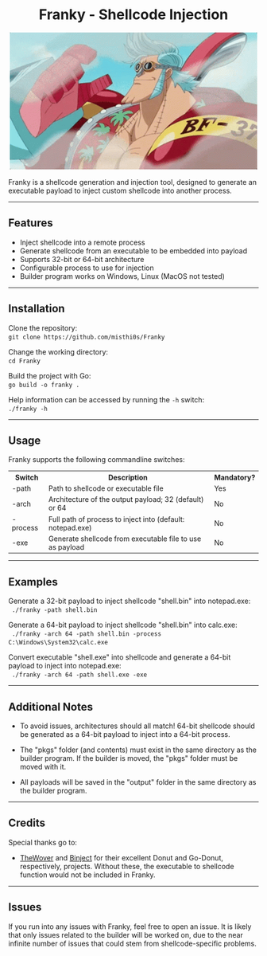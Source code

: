<head>
<h1 align=center>Franky - Shellcode Injection</h1>
</head>

<p align="center">
  <img src="images/franky.gif" alt="Franky"/>
</p>

Franky is a shellcode generation and injection tool, designed to generate an executable payload to inject custom shellcode into another process.

---

## Features

* Inject shellcode into a remote process
* Generate shellcode from an executable to be embedded into payload
* Supports 32-bit or 64-bit architecture
* Configurable process to use for injection
* Builder program works on Windows, Linux (MacOS not tested)
---
## Installation

Clone the repository:<br>
```git clone https://github.com/misthi0s/Franky```

Change the working directory:<br>
```cd Franky```

Build the project with Go:<br>
```go build -o franky .```

Help information can be accessed by running the `-h` switch:<br>
```./franky -h```

---
## Usage

Franky supports the following commandline switches:
<table>
<tr>
<th>Switch</th>
<th>Description</th>
<th>Mandatory?</th>
</tr>
<tr>
<td>-path</td>
<td>Path to shellcode or executable file</td>
<td>Yes</td>
</tr>
<tr>
<td>-arch</td>
<td>Architecture of the output payload; 32 (default) or 64</td>
<td>No</td>
</tr>
<tr>
<td>-process</td>
<td>Full path of process to inject into (default: notepad.exe)</td>
<td>No</td>
</tr>
<tr>
<td>-exe</td>
<td>Generate shellcode from executable file to use as payload</td>
<td>No</td>
</tr>
</table>

---
## Examples

Generate a 32-bit payload to inject shellcode "shell.bin" into notepad.exe:<br>
``` ./franky -path shell.bin```

Generate a 64-bit payload to inject shellcode "shell.bin" into calc.exe:<br>
``` ./franky -arch 64 -path shell.bin -process C:\Windows\System32\calc.exe```

Convert executable "shell.exe" into shellcode and generate a 64-bit payload to inject into notepad.exe:<br>
``` ./franky -arch 64 -path shell.exe -exe```

---
## Additional Notes

* To avoid issues, architectures should all match! 64-bit shellcode should be generated as a 64-bit payload to inject into a 64-bit process.

* The "pkgs" folder (and contents) must exist in the same directory as the builder program. If the builder is moved, the "pkgs" folder must be moved with it.

* All payloads will be saved in the "output" folder in the same directory as the builder program.

---
## Credits

Special thanks go to:

* [TheWover](https://github.com/TheWover/donut) and [Binject](https://github.com/Binject/go-donut) for their excellent Donut and Go-Donut, respectively, projects. Without these, the executable to shellcode function would not be included in Franky.

---
## Issues

If you run into any issues with Franky, feel free to open an issue. It is likely that only issues related to the builder will be worked on, due to the near infinite number of issues that could stem from shellcode-specific problems.